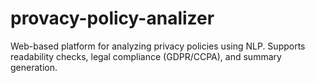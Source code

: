 # provacy-policy-analizer
Web-based platform for analyzing privacy policies using NLP. Supports readability checks, legal compliance (GDPR/CCPA), and summary generation.
